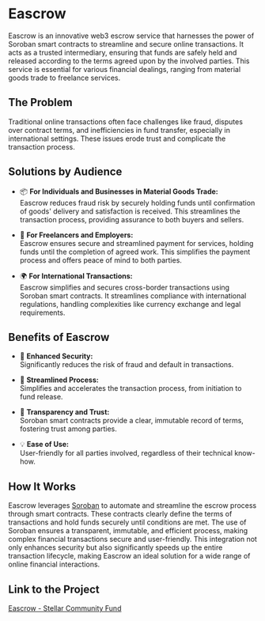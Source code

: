 # Eascrow

Eascrow is an innovative web3 escrow service that harnesses the power of Soroban smart contracts to streamline and secure online transactions. It acts as a trusted intermediary, ensuring that funds are safely held and released according to the terms agreed upon by the involved parties. This service is essential for various financial dealings, ranging from material goods trade to freelance services.

## The Problem
Traditional online transactions often face challenges like fraud, disputes over contract terms, and inefficiencies in fund transfer, especially in international settings. These issues erode trust and complicate the transaction process.

## Solutions by Audience
- 📦 **For Individuals and Businesses in Material Goods Trade:**  
  Eascrow reduces fraud risk by securely holding funds until confirmation of goods' delivery and satisfaction is received. This streamlines the transaction process, providing assurance to both buyers and sellers.

- 👥 **For Freelancers and Employers:**  
  Eascrow ensures secure and streamlined payment for services, holding funds until the completion of agreed work. This simplifies the payment process and offers peace of mind to both parties.

- 🌍 **For International Transactions:**  
  Eascrow simplifies and secures cross-border transactions using Soroban smart contracts. It streamlines compliance with international regulations, handling complexities like currency exchange and legal requirements.

## Benefits of Eascrow
- 🔐 **Enhanced Security:**  
  Significantly reduces the risk of fraud and default in transactions.

- 💸 **Streamlined Process:**  
  Simplifies and accelerates the transaction process, from initiation to fund release.

- 👀 **Transparency and Trust:**  
  Soroban smart contracts provide a clear, immutable record of terms, fostering trust among parties.

- 💡 **Ease of Use:**  
  User-friendly for all parties involved, regardless of their technical know-how.

## How It Works
Eascrow leverages [Soroban](https://soroban.stellar.org) to automate and streamline the escrow process through smart contracts. These contracts clearly define the terms of transactions and hold funds securely until conditions are met. The use of Soroban ensures a transparent, immutable, and efficient process, making complex financial transactions secure and user-friendly. This integration not only enhances security but also significantly speeds up the entire transaction lifecycle, making Eascrow an ideal solution for a wide range of online financial interactions.

## Link to the Project
[Eascrow - Stellar Community Fund](https://communityfund.stellar.org/project/eascrow)
